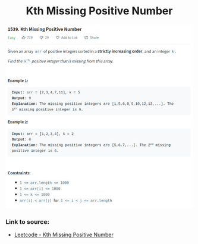 <h1 align="center">Kth Missing Positive Number</h1>

![alt text](https://raw.githubusercontent.com/matthew01lokiet/Github-repos-images/main/Algs/HashMap/98UASCBp_o.png)

### Link to source: 
- <a href="https://leetcode.com/problems/kth-missing-positive-number/">Leetcode - Kth Missing Positive Number</a>

